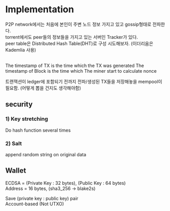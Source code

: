 # Implementation

P2P network에서는 처음에 본인이 주변 노드 정보 가지고 있고 gossip형태로 전파한다.  
torrent에서도 peer들의 정보들을 가지고 있는 서버인 Tracker가 있다.  
peer table은 Distributed Hash Table(DHT)로 구성 시도해보자. (이더리움은 Kademlia 사용)  

<br>
The timestamp of TX is the time which the TX was generated
The timestamp of Block is the time which The miner start to calculate nonce

트랜잭션이 ledger에 포함되기 전까지 전파/생성된 TX들을 저장해놓을 mempool이 필요함. (어떻게 뽑을 건지도 생각해야함)

## security
### 1) Key stretching
Do hash function several times
### 2) Salt
append random string on original data


## Wallet
ECDSA = (Private Key : 32 bytes), (Public Key : 64 bytes)  
Address = 16 bytes, (sha3_256 -> blake2s)

Save (private key : public key) pair  
Account-based (Not UTXO)
